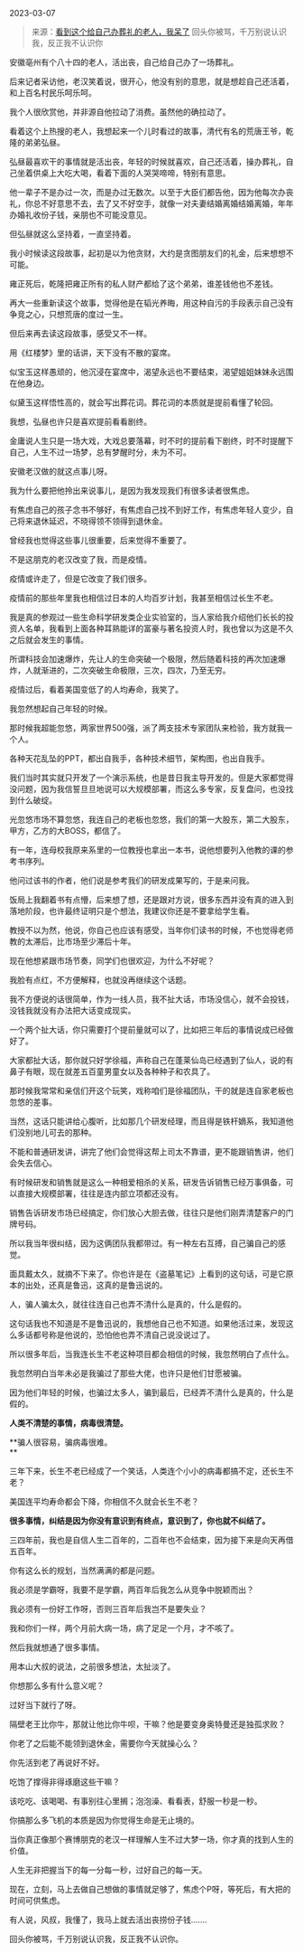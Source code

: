 2023-03-07

> 来源：[看到这个给自己办葬礼的老人，我呆了](http://mp.weixin.qq.com/s?__biz=MzU0MjYwNDU2Mw==&mid=2247510049&idx=2&sn=8f2c85238f539ccf46cd5254f2738869&chksm=255ced3194a1b09c8d672d96a654838a5a5bc79e6ebd8693c36c137b1de27ef2e460313c001f&scene=27#wechat_redirect)
> 回头你被骂，千万别说认识我，反正我不认识你

安徽亳州有个八十四的老人，活出丧，自己给自己办了一场葬礼。

后来记者采访他，老汉笑着说，很开心，他没有别的意思，就是想趁自己还活着，和上百名村民乐呵乐呵。  

我个人很欣赏他，并非源自他拉动了消费。虽然他的确拉动了。

看着这个上热搜的老人，我想起来一个儿时看过的故事，清代有名的荒唐王爷，乾隆的弟弟弘昼。

弘昼最喜欢干的事情就是活出丧，年轻的时候就喜欢，自己还活着，操办葬礼，自己坐着供桌上大吃大喝，看着下面的人哭哭啼啼，特别有意思。

他一辈子不是办过一次，而是办过无数次。以至于大臣们都告他，因为他每次办丧礼，你总不好意思不去，去了又不好空手，就像一对夫妻结婚离婚结婚离婚，年年办婚礼收份子钱，亲朋也不可能没意见。  

但弘昼就这么坚持着，一直坚持着。

我小时候读这段故事，起初是以为他贪财，大约是贪图朋友们的礼金，后来想想不可能。  

雍正死后，乾隆把雍正所有的私人财产都给了这个弟弟，谁差钱他也不差钱。  

再大一些重新读这个故事，觉得他是在韬光养晦，用这种自污的手段表示自己没有争竞之心，只想荒唐的度过一生。  

但后来再去读这段故事，感受又不一样。  

用《红楼梦》里的话讲，天下没有不散的宴席。  

似宝玉这样愚顽的，他沉浸在宴席中，渴望永远也不要结束，渴望姐姐妹妹永远围在他身边。  

似黛玉这样悟性高的，就会写出葬花词。葬花词的本质就是提前看懂了轮回。

我想，弘昼也许只是喜欢提前看看剧终。

金庸说人生只是一场大戏，大戏总要落幕，时不时的提前看下剧终，时不时提醒下自己，人生不过一场梦，总有梦醒时分，未为不可。  

安徽老汉做的就这点事儿呀。  

我为什么要把他拎出来说事儿，是因为我发现我们有很多读者很焦虑。  

有焦虑自己的孩子念书不够好，有焦虑自己找不到好工作，有焦虑年轻人变少，自己将来退休延迟，不晓得领不领得到退休金。  

曾经我也觉得这些事儿很重要，后来觉得不重要了。  

不是这朋克的老汉改变了我，而是疫情。

疫情或许走了，但是它改变了我们很多。

疫情前的那些年里我也相信过日本的人均百岁计划，我甚至相信过长生不老。  

我是真的参观过一些生命科学研发类企业实验室的，当人家给我介绍他们长长的投资人名单，我看到上面各种耳熟能详的富豪与著名投资人时，我也曾以为这是不久之后就会发生的事情。

所谓科技会加速爆炸，先让人的生命突破一个极限，然后随着科技的再次加速爆炸，人就渐进的，二次突破生命极限，三次，四次，乃至无穷。  

疫情过后，看着美国变低了的人均寿命，我笑了。  

我忽然想起自己年轻的时候。  

那时候我超能忽悠，两家世界500强，派了两支技术专家团队来检验，我方就我一个人。  

各种天花乱坠的PPT，都出自我手，各种技术细节，架构图，也出自我手。  

我们当时其实就只开发了一个演示系统，也是昔日我主导开发的。但是大家都觉得没问题，因为我信誓旦旦地说可以大规模部署，而这么多专家，反复盘问，也没找到什么破绽。  

光忽悠市场不算忽悠，我连自己的老板也忽悠，我们的第一大股东，第二大股东，甲方，乙方的大BOSS，都信了。  

有一年，连母校我原来系里的一位教授也拿出一本书，说他想要列入他教的课的参考书序列。  

他问过该书的作者，他们说是参考我们的研发成果写的，于是来问我。  

饭局上我翻着书有点懵，后来想了想，还是跟对方说，很多东西并没有真的进入到落地阶段，也许最终证明只是个想法，我建议你还是不要拿给学生看。

教授不以为然，他说，你自己也应该有感受，当年你们读书的时候，不也觉得老师教的太滞后，比市场至少滞后十年。

现在他想紧跟市场节奏，同学们也很欢迎，为什么不好呢？  

我脸有点红，不方便解释，也就没再继续这个话题。  

我不方便说的话很简单，作为一线人员，我不扯大话，市场没信心，就不会投钱，没钱我就没有办法把大话变成现实。  

一个两个扯大话，你只需要打个提前量就可以了，比如把三年后的事情说成已经做好了。  

大家都扯大话，那你就只好学徐福，声称自己在蓬莱仙岛已经遇到了仙人，说的有鼻子有眼，现在就差五百童男童女以及各种种子和农具了。  

那时候我常常和亲信们开这个玩笑，戏称咱们是徐福团队，干的就是连自家老板也忽悠的差事。  

当然，这话只能讲给心腹听，比如那几个研发经理，而且得是铁杆嫡系，我知道他们没别地儿可去的那种。  

不能和普通研发讲，讲完了他们会觉得这帮上司太不靠谱，更不能跟销售讲，他们会失去信心。  

有时候研发和销售就是这么一种相爱相杀的关系，研发告诉销售已经万事俱备，可以直接大规模部署，往往是连内部立项都还没有。

销售告诉研发市场已经搞定，你们放心大胆去做，往往只是他们刚弄清楚客户的门牌号码。  

所以我当年很纠结，因为这俩团队我都带过。有一种左右互搏，自己骗自己的感觉。  

面具戴太久，就摘不下来了。你也许是在《盗墓笔记》上看到的这句话，可是它原本的出处，还真是鲁迅，这真的是鲁迅说的。  

人，骗人骗太久，就往往连自己也弄不清什么是真的，什么是假的。  

这句话我也不知道是不是鲁迅说的，我想他自己也不知道。如果他活过来，发现这么多话都号称是他说的，恐怕他也弄不清自己说没说过了。  

所以很多年后，当我连长生不老这种项目都会相信的时候，我忽然明白了点什么。  

我忽然明白当年未必是我骗过了那些大佬，也许只是他们甘愿被骗。  

因为他们年轻的时候，也骗过太多人，骗到最后，已经弄不清什么是真的，什么是假的。  

 **人类不清楚的事情，病毒很清楚。**

 **骗人很容易，骗病毒很难。  
**

三年下来，长生不老已经成了一个笑话，人类连个小小的病毒都搞不定，还长生不老？  

美国连平均寿命都会下降，你相信不久就会长生不老？  

 **很多事情，纠结是因为你没有意识到有终点，意识到了，你也就不纠结了。**

三四年前，我也是自信人生二百年的，二百年也不会结束，因为接下来是向天再借五百年。  

你有这么长的规划，当然满满的都是问题。  

我必须是学霸呀，我要不是学霸，两百年后我怎么从竞争中脱颖而出？  

我必须有一份好工作呀，否则三百年后我岂不是要失业？  

我和你们一样，两个月前大病一场，病了足足一个月，才不咳了。

然后我就想通了很多事情。  

用本山大叔的说法，之前很多想法，太扯淡了。  

你想那么多有什么意义呢？  

过好当下就行了呀。

隔壁老王比你牛，那就让他比你牛呗，干嘛？他是要变身奥特曼还是独孤求败？

你老了之后能不能领到退休金，需要你今天就操心么？  

你先活到老了再说好不好。

吃饱了撑得非得琢磨这些干嘛？

该吃吃、该喝喝、有事别往心里搁；泡泡澡、看看表，舒服一秒是一秒。

你搞那么多飞机的本质是因为你觉得生命是无止境的。

当你真正像那个赛博朋克的老汉一样理解人生不过大梦一场，你才真的找到人生的价值。

人生无非把握当下的每一分每一秒，过好自己的每一天。

现在，立刻，马上去做自己想做的事情就足够了，焦虑个P呀，等死后，有大把的时间可供焦虑。

有人说，风叔，我懂了，我马上就去活出丧捞份子钱.......

回头你被骂，千万别说认识我，反正我不认识你。

